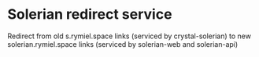 # Solerian redirect service

Redirect from old s.rymiel.space links (serviced by crystal-solerian) to new solerian.rymiel.space links (serviced by solerian-web and solerian-api)
